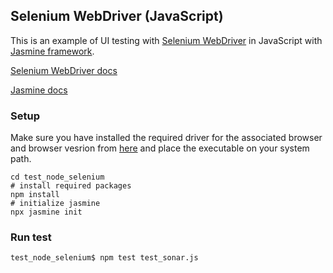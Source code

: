 ## Selenium WebDriver (JavaScript)

This is an example of UI testing with [Selenium WebDriver](https://github.com/SeleniumHQ/selenium) in JavaScript with [Jasmine framework](https://github.com/jasmine/jasmine).

[Selenium WebDriver docs](https://www.selenium.dev/selenium/docs/api/javascript/index.html)

[Jasmine docs](https://jasmine.github.io/)

### Setup

Make sure you have installed the required driver for the associated browser and browser vesrion from [here](https://www.selenium.dev/selenium/docs/api/javascript/index.html) and place the executable on your system path.

```shell
cd test_node_selenium
# install required packages
npm install
# initialize jasmine
npx jasmine init
```

### Run test

```shell
test_node_selenium$ npm test test_sonar.js
```
